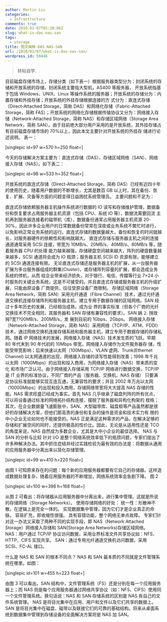 ```yaml
---
author: Martin Liu
categories:
  - Infrastructure
comments: true
date: 2010-01-07T05:20:06Z
slug: what-is-das-nas-san
tags:
  - storage
title: 图文阐释-DAS-NAS-SAN
url: /2010/01/07/what-is-das-nas-san/
wordpress_id: 50446
---
```


<blockquote>转帖自学.</blockquote>

目前磁盘存储市场上，存储分类（如下表一）根据服务器类型分为：封闭系统的存储和开放系统的存储，封闭系统主要指大型机，AS400 等服务器， 开放系统指基于包括 Windows、UNIX、Linux 等操作系统的服务器；开放系统的存储分为：内置存储和外挂存储；开放系统的外挂存储根据连接的方 式分为：直连式存储（Direct-Attached Storage，简称 DAS）和网络化存储（Fabric-Attached Storage，简称 FAS）；开放系统的网络化存储根据传输协议又分为：网络接入存储（Network-Attached Storage，简称 NAS）和存储区域网络（Storage Area Network，简称 SAN）。由于目前绝大部分用户采用的是开放系统，其外挂存储占有目前磁盘存储市场的 70%以上，因此本文主要针对开放系统的外挂存 储进行论述说明。
表一：

[singlepic id=97 w=570 h=250 float=]

今天的存储解决方案主要为：直连式存储（DAS）、存储区域网络（SAN）、网络接入存储（NAS）。如下表二：

[singlepic id=98 w=533 h=352 float=]

开放系统的直连式存储（Direct-Attached Storage，简称 DAS）已经有近四十年的使用历史，随着用户数据的不断增长，尤其是数百 GB 以上时，其在备份、恢复、扩展、灾备等方面的问题变得日益困扰系统管理员。
主要问题和不足为：

直连式存储依赖服务器主机操作系统进行数据的 IO 读写和存储维护管理，数据备份和恢复要求占用服务器主机资源（包括 CPU、系统 IO 等），数据流需要回流 主机再到服务器连接着的磁带机（库），数据备份通常占用服务器主机资源 20-30%，因此许多企业用户的日常数据备份常常在深夜或业务系统不繁忙时进行， 以免影响正常业务系统的运行。直连式存储的数据量越大，备份和恢复的时间就越长，对服务器硬件的依赖性和影响就越大。
直连式存储与服务器主机之间的连接通道通常采用 SCSI 连接，带宽为 10MB/s、20MB/s、40MB/s、80MB/s 等，随着服务器 CPU 的处理 能力越来越强，存储硬盘空间越来越大，阵列的硬盘数量越来越多，SCSI 通道将会成为 IO 瓶颈；服务器主机 SCSI ID 资源有限，能够建立的 SCSI 通道连接有限。
无论直连式存储还是服务器主机的扩展，从一台服务器扩展为多台服务器组成的群集(Cluster)，或存储阵列容量的扩展，都会造成业务系统的停机，从而 给企业带来经济损失，对于银行、电信、传媒等行业 7×24 小时服务的关键业务系统，这是不可接受的。并且直连式存储或服务器主机的升级扩展，只能由原设备 厂商提供，往往受原设备厂商限制。
存储区域网络（Storage Area Network，简称 SAN）采用光纤通道（Fibre Channel）技术，通过光纤通道交换机连接存储阵列和服务器主机，建立专用于数据存储的区域网络。SAN 经过十多年历史的发展，已经相当成熟，成为业 界的事实标准（但各个厂商的光纤交换技术不完全相同，其服务器和 SAN 存储有兼容性的要求）。SAN 娲 ⒉ 捎玫拇?宽??00MB/s、200MB/s，发 展到目前的 1Gbps、2Gbps。
网络接入存储（Network-Attached Storage，简称 NAS）采用网络（TCP/IP、ATM、FDDI）技术，通过网络交换机连接存储系统和服务器主机，建立专用于数据存储的存储私 网。随着 IP 网络技术的发展，网络接入存储（NAS）技术发生质的飞跃。早期 80 年代末到 90 年代初的 10Mbps 带宽，网络接入存储作为文件服务器存 储，性能受带宽影响；后来快速以太网（100Mbps）、VLAN 虚网、Trunk(Ethernet Channel) 以太网通道的出现，网络接入存储的读写性能得到改善；1998 年千兆以太网（1000Mbps）的出现和投入商用，为网络接入存储（NAS）带来质的变化 和市场广泛认可。由于网络接入存储采用 TCP/IP 网络进行数据交换，TCP/IP 是 IT 业界的标准协议，不同厂商的产品（服务器、交换机、NAS 存储） 只要满足协议标准就能够实现互连互通，无兼容性的要求；并且 2002 年万兆以太网（10000Mbps）的出现和投入商用，存储网络带宽将大大提高 NAS 存储的性能。NAS 需求旺盛已经成为事实。首先 NAS 几乎继承了磁盘列阵的所有优点，可以将设备通过标准的网络拓扑结构连接，摆脱了服务器和异构化构架的 桎梏；其次，在企业数据量飞速膨胀中，SAN、大型磁带库、磁盘柜等产品虽然都是很好的存储解决方案，但他们那高贵的身份和复杂的操作是资金和技术实力有 限的中小企业无论如何也不能接受的。NAS 正是满足这种需求的产品，在解决足够的存储和扩展空间的同时，还提供极高的性价比。因此，无论是从适用性还是 TCO 的角度来说，NAS 自然成为多数企业，尤其是大中小企业的最佳选择。
NAS 与 SAN 的分析与比较
针对 I/O 是整个网络系统效率低下的瓶颈问题，专家们提出了许多种解决办法。其中抓住症结并经过实践检验为最有效的办法是：将数据从通用的应用服务器中分离出来以简化存储管理。

[singlepic id=99 w=410 h=220 float=]

由图 1 可知原来存在的问题：每个新的应用服务器都要有它自己的存储器。这样造成数据处理复杂，随着应用服务器的不断增加，网络系统效率会急剧下降。
图 2

[singlepic id=100 w=398 h=168 float=]

从图 2 可看出：将存储器从应用服务器中分离出来，进行集中管理。这就是所说的存储网络（Storage Networks）。
使用存储网络的好处：
统一性：形散神不散，在逻辑上是完全一体的。
实现数据集中管理，因为它们才是企业真正的命脉。
容易扩充，即收缩性很强。
具有容错功能，整个网络无单点故障。
专家们针对这一办法又采取了两种不同的实现手段，即 NAS（Network Attached Storage）网络接入存储和 SAN(Storage Area Networks)存储区域网络。
NAS：用户通过 TCP/IP 协议访问数据，采用业界标准文件共享协议如：NFS、HTTP、CIFS 实现共享。
SAN：通过专用光纤通道交换机访问数据，采用 SCSI、FC-AL 接口。

什么是 NAS 和 SAN 的根本不同点？
NAS 和 SAN 最本质的不同就是文件管理系统在哪里。如图：

[singlepic id=101 w=455 h=223 float=]

由图 3 可以看出，SAN 结构中，文件管理系统（FS）还是分别在每一个应用服务器上；而 NAS 则是每个应用服务器通过网络共享协议（如：NFS、CIFS）使用同一个文件管理系统。换句话说：NAS 和 SAN 存储系统的区别是 NAS 有自己的文件系统管理。
NAS 是将目光集中在应用、用户和文件以及它们共享的数据上。SAN 是将目光集中在磁盘、磁带以及联接它们的可靠的基础结构。将来从桌面系统到数据集中管理到存储设备的全面解决方案将是 NAS 加 SAN。
